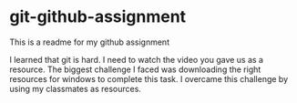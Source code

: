# git-github-assignment
This is a readme for my github assignment 

I learned that git is hard. I need to watch the video you gave us as a resource. The biggest challenge I faced was downloading the right resources for windows to complete this task. I overcame this challenge by using my classmates as resources.
